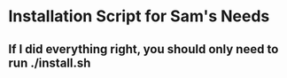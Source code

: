 # Installation Script for Sam's Needs

## If I did everything right, you should only need to run ./install.sh
